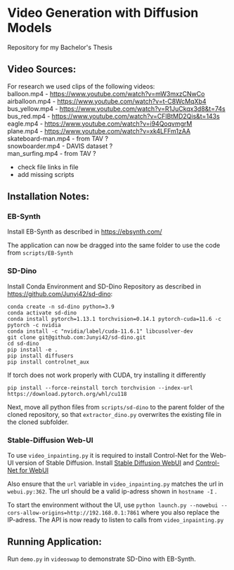# Video Generation with Diffusion Models
Repository for my Bachelor's Thesis

## Video Sources:

For research we used clips of the following videos:  
balloon.mp4 - https://www.youtube.com/watch?v=mW3mxzCNwCo  
airballoon.mp4 - https://www.youtube.com/watch?v=t-C8WcMqXb4  
bus_yellow.mp4 - https://www.youtube.com/watch?v=R1JuCkqx3d8&t=74s  
bus_red.mp4 - https://www.youtube.com/watch?v=CFlBtMD2Qis&t=143s  
eagle.mp4 - https://www.youtube.com/watch?v=i94QoqvmgrM  
plane.mp4 - https://www.youtube.com/watch?v=xk4LFFm1zAA  
skateboard-man.mp4 - from TAV ?  
snowboarder.mp4 - DAVIS dataset ?  
man_surfing.mp4 - from TAV ?  

- check file links in file
- add missing scripts

## 	Installation Notes:

###	EB-Synth

Install EB-Synth as described in https://ebsynth.com/

The application can now be dragged into the same folder to use the code from `scripts/EB-Synth` 

###	SD-Dino
Install Conda Environment and SD-Dino Repository as described in https://github.com/Junyi42/sd-dino:
```
conda create -n sd-dino python=3.9
conda activate sd-dino
conda install pytorch=1.13.1 torchvision=0.14.1 pytorch-cuda=11.6 -c pytorch -c nvidia
conda install -c "nvidia/label/cuda-11.6.1" libcusolver-dev
git clone git@github.com:Junyi42/sd-dino.git 
cd sd-dino
pip install -e .
pip install diffusers
pip install controlnet_aux
```

If torch does not work properly with CUDA, try installing it differently
```
pip install --force-reinstall torch torchvision --index-url https://download.pytorch.org/whl/cu118
``` 
Next, move all python files from `scripts/sd-dino` to the parent folder of the cloned repository, so that `extractor_dino.py` overwrites the existing file in the cloned subfolder. 

###	Stable-Diffusion Web-UI

To use `video_inpainting.py` it is required to install Control-Net for the Web-UI version of Stable Diffusion. 
Install [Stable Diffusion WebUI](https://github.com/AUTOMATIC1111/stable-diffusion-webui) and [Control-Net for WebUI](https://github.com/Mikubill/sd-webui-controlnet)

Also ensure that the `url` variable in `video_inpainting.py` matches the url in `webui.py:362`. The url should be a valid ip-adress shown in `hostname -I` . 

To start the environment without the UI, use 
`python launch.py --nowebui --cors-allow-origins=http://192.168.0.1:7861` 
where you also replace the IP-adress. 
The API is now ready to listen to calls from `video_inpainting.py` 

## Running Application:

Run `demo.py` in `videoswap` to demonstrate SD-Dino with EB-Synth.
